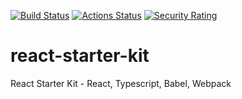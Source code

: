 [![Build Status](https://travis-ci.org/sisa-cafe/react-starter-kit.svg?branch=master)](https://travis-ci.org/sisa-cafe/react-starter-kit)
[![Actions Status](https://github.com/MikeO7/react-starter-kit/workflows/workflow.yml/badge.svg)](https://github.com/MikeO7/react-starter-kit/actions)
[![Security Rating](https://sonarcloud.io/api/project_badges/measure?project=MikeO7_react-starter-kit&metric=security_rating)](https://sonarcloud.io/dashboard?id=MikeO7_react-starter-kit)

# react-starter-kit
React Starter Kit - React, Typescript, Babel, Webpack
